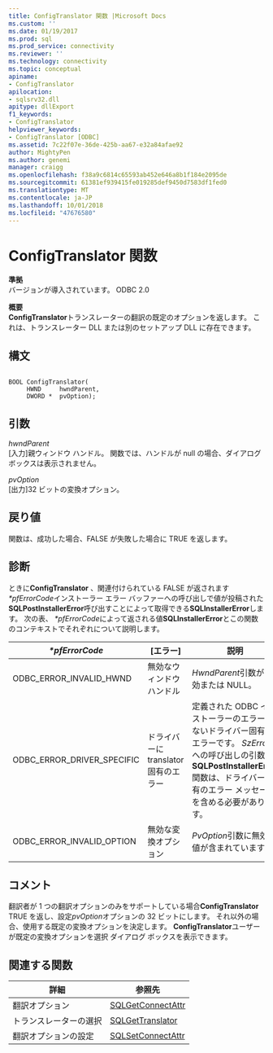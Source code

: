 ```yaml
---
title: ConfigTranslator 関数 |Microsoft Docs
ms.custom: ''
ms.date: 01/19/2017
ms.prod: sql
ms.prod_service: connectivity
ms.reviewer: ''
ms.technology: connectivity
ms.topic: conceptual
apiname:
- ConfigTranslator
apilocation:
- sqlsrv32.dll
apitype: dllExport
f1_keywords:
- ConfigTranslator
helpviewer_keywords:
- ConfigTranslator [ODBC]
ms.assetid: 7c22f07e-36de-425b-aa67-e32a84afae92
author: MightyPen
ms.author: genemi
manager: craigg
ms.openlocfilehash: f38a9c6814c65593ab452e646a8b1f184e2095de
ms.sourcegitcommit: 61381ef939415fe019285def9450d7583df1fed0
ms.translationtype: MT
ms.contentlocale: ja-JP
ms.lasthandoff: 10/01/2018
ms.locfileid: "47676580"
---
```

# <a name="configtranslator-function"></a>ConfigTranslator 関数
**準拠**  
 バージョンが導入されています。 ODBC 2.0  
  
 **概要**  
 **ConfigTranslator**トランスレーターの翻訳の既定のオプションを返します。 これは、トランスレーター DLL または別のセットアップ DLL に存在できます。  
  
## <a name="syntax"></a>構文  
  
```  
  
BOOL ConfigTranslator(  
     HWND     hwndParent,  
     DWORD *  pvOption);  
```  
  
## <a name="arguments"></a>引数  
 *hwndParent*  
 [入力]親ウィンドウ ハンドル。 関数では、ハンドルが null の場合、ダイアログ ボックスは表示されません。  
  
 *pvOption*  
 [出力]32 ビットの変換オプション。  
  
## <a name="returns"></a>戻り値  
 関数は、成功した場合、FALSE が失敗した場合に TRUE を返します。  
  
## <a name="diagnostics"></a>診断  
 ときに**ConfigTranslator** 、関連付けられている FALSE が返されます *\*pfErrorCode*インストーラー エラー バッファーへの呼び出しで値が投稿された**SQLPostInstallerError**呼び出すことによって取得できる**SQLInstallerError**します。 次の表、  *\*pfErrorCode*によって返される値**SQLInstallerError**とこの関数のコンテキストでそれぞれについて説明します。  
  
|*\*pfErrorCode*|[エラー]|説明|  
|---------------------|-----------|-----------------|  
|ODBC_ERROR_INVALID_HWND|無効なウィンドウ ハンドル|*HwndParent*引数が無効または NULL。|  
|ODBC_ERROR_DRIVER_SPECIFIC|ドライバーに translator 固有のエラー|定義された ODBC インストーラーのエラーがないドライバー固有のエラーです。 *SzError*への呼び出しの引数、 **SQLPostInstallerError**関数は、ドライバー固有のエラー メッセージを含める必要があります。|  
|ODBC_ERROR_INVALID_OPTION|無効な変換オプション|*PvOption*引数に無効な値が含まれています。|  
  
## <a name="comments"></a>コメント  
 翻訳者が 1 つの翻訳オプションのみをサポートしている場合**ConfigTranslator** TRUE を返し、設定*pvOption*オプションの 32 ビットにします。 それ以外の場合、使用する既定の変換オプションを決定します。 **ConfigTranslator**ユーザーが既定の変換オプションを選択 ダイアログ ボックスを表示できます。  
  
## <a name="related-functions"></a>関連する関数  
  
|詳細|参照先|  
|---------------------------|---------|  
|翻訳オプション|[SQLGetConnectAttr](../../../odbc/reference/syntax/sqlgetconnectattr-function.md)|  
|トランスレーターの選択|[SQLGetTranslator](../../../odbc/reference/syntax/sqlgettranslator-function.md)|  
|翻訳オプションの設定|[SQLSetConnectAttr](../../../odbc/reference/syntax/sqlsetconnectattr-function.md)|
